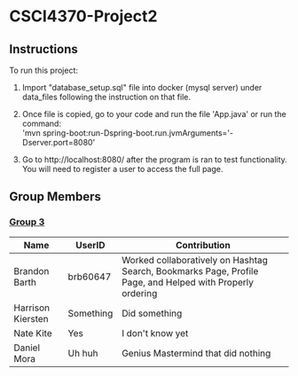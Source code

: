 # CSCI4370-Project2

## Instructions

To run this project:
1. Import "database_setup.sql" file into docker (mysql server) under data_files following the instruction on that file.

2. Once file is copied, go to your code and run the file 'App.java' or run the command: <br />
   'mvn spring-boot:run-Dspring-boot.run.jvmArguments='-Dserver.port=8080'
   
4. Go to http://localhost:8080/ after the program is ran to test functionality. 
   You will need to register a user to access the full page.

## Group Members
### <ins>Group 3 </ins>

| Name | UserID | Contribution |
| ------------- | ------------- | ------------- |
|Brandon Barth | brb60647 | Worked collaboratively on Hashtag Search, Bookmarks Page, Profile Page, and Helped with Properly ordering |
|Harrison Kiersten | Something | Did something |
| Nate Kite | Yes | I don't know yet |
| Daniel Mora | Uh huh | Genius Mastermind that did nothing |
